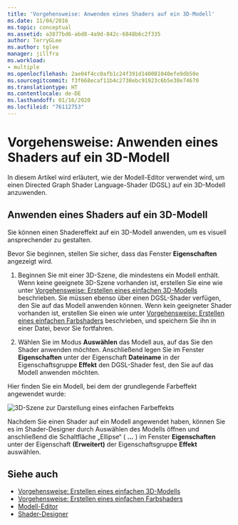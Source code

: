 ```yaml
---
title: 'Vorgehensweise: Anwenden eines Shaders auf ein 3D-Modell'
ms.date: 11/04/2016
ms.topic: conceptual
ms.assetid: a3877bd6-abd8-4a9d-842c-6848b6c2f335
author: TerryGLee
ms.author: tglee
manager: jillfra
ms.workload:
- multiple
ms.openlocfilehash: 2ae04f4cc0afb1c24f391d140081040efe9db50e
ms.sourcegitcommit: f3f668ecaf11b4c2738ebc91923c6b5e38e74670
ms.translationtype: HT
ms.contentlocale: de-DE
ms.lasthandoff: 01/16/2020
ms.locfileid: "76112753"
---
```

# <a name="how-to-apply-a-shader-to-a-3d-model"></a>Vorgehensweise: Anwenden eines Shaders auf ein 3D-Modell

In diesem Artikel wird erläutert, wie der Modell-Editor verwendet wird, um einen Directed Graph Shader Language-Shader (DGSL) auf ein 3D-Modell anzuwenden.

## <a name="apply-a-shader-to-a-3d-model"></a>Anwenden eines Shaders auf ein 3D-Modell

Sie können einen Shadereffekt auf ein 3D-Modell anwenden, um es visuell ansprechender zu gestalten.

Bevor Sie beginnen, stellen Sie sicher, dass das Fenster **Eigenschaften** angezeigt wird.

1. Beginnen Sie mit einer 3D-Szene, die mindestens ein Modell enthält. Wenn keine geeignete 3D-Szene vorhanden ist, erstellen Sie eine wie unter [Vorgehensweise: Erstellen eines einfachen 3D-Modells](../designers/how-to-create-a-basic-3-d-model.md) beschrieben. Sie müssen ebenso über einen DGSL-Shader verfügen, den Sie auf das Modell anwenden können. Wenn kein geeigneter Shader vorhanden ist, erstellen Sie einen wie unter [Vorgehensweise: Erstellen eines einfachen Farbshaders](../designers/how-to-create-a-basic-color-shader.md) beschrieben, und speichern Sie ihn in einer Datei, bevor Sie fortfahren.

2. Wählen Sie im Modus **Auswählen** das Modell aus, auf das Sie den Shader anwenden möchten. Anschließend legen Sie im Fenster **Eigenschaften** unter der Eigenschaft **Dateiname** in der Eigenschaftsgruppe **Effekt** den DGSL-Shader fest, den Sie auf das Modell anwenden möchten.

Hier finden Sie ein Modell, bei dem der grundlegende Farbeffekt angewendet wurde:

![3D-Szene zur Darstellung eines einfachen Farbeffekts](../designers/media/digit-3d-model-effect.png)

Nachdem Sie einen Shader auf ein Modell angewendet haben, können Sie es im Shader-Designer durch Auswählen des Modells öffnen und anschließend die Schaltfläche „Ellipse“ ( **...** ) im Fenster **Eigenschaften** unter der Eigenschaft **(Erweitert)** der Eigenschaftsgruppe **Effekt** auswählen.

## <a name="see-also"></a>Siehe auch

- [Vorgehensweise: Erstellen eines einfachen 3D-Modells](../designers/how-to-create-a-basic-3-d-model.md)
- [Vorgehensweise: Erstellen eines einfachen Farbshaders](../designers/how-to-create-a-basic-color-shader.md)
- [Modell-Editor](../designers/model-editor.md)
- [Shader-Designer](../designers/shader-designer.md)
